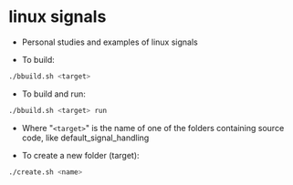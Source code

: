 # linux signals
- Personal studies and examples of linux signals

- To build:
```bash
./bbuild.sh <target>
```

- To build and run:
```bash
./bbuild.sh <target> run
```

- Where "`<target>`" is the name of one of the folders containing source code, like default_signal_handling

- To create a new folder (target):
```bash
./create.sh <name>
```
